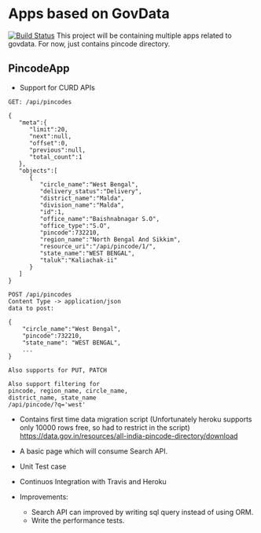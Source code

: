 # Apps based on GovData
[![Build Status](https://travis-ci.org/anuragjain67/govdata.svg?branch=master)](https://travis-ci.org/anuragjain67/govdata)
This project will be containing multiple apps related to govdata. For now, just contains pincode directory.

## PincodeApp
* Support for CURD APIs

```
GET: /api/pincodes

{
   "meta":{
      "limit":20,
      "next":null,
      "offset":0,
      "previous":null,
      "total_count":1
   },
   "objects":[
      {
         "circle_name":"West Bengal",
         "delivery_status":"Delivery",
         "district_name":"Malda",
         "division_name":"Malda",
         "id":1,
         "office_name":"Baishnabnagar S.O",
         "office_type":"S.O",
         "pincode":732210,
         "region_name":"North Bengal And Sikkim",
         "resource_uri":"/api/pincode/1/",
         "state_name":"WEST BENGAL",
         "taluk":"Kaliachak-ii"
      }
   ]
}

POST /api/pincodes
Content Type -> application/json
data to post:

{
    "circle_name":"West Bengal",
    "pincode":732210,
    "state_name": "WEST BENGAL",
    ...
}

Also supports for PUT, PATCH

Also support filtering for 
pincode, region_name, circle_name,
district_name, state_name
/api/pincode/?q='west'
```

* Contains first time data migration script (Unfortunately heroku supports only 10000 rows free, so had to restrict in the script)
https://data.gov.in/resources/all-india-pincode-directory/download

* A basic page which will consume Search API.

* Unit Test case

* Continuos Integration with Travis and Heroku

* Improvements:
   * Search API can improved by writing sql query instead of using ORM. 
   * Write the performance tests.
